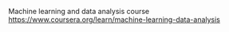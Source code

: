 Machine learning and data analysis course https://www.coursera.org/learn/machine-learning-data-analysis
